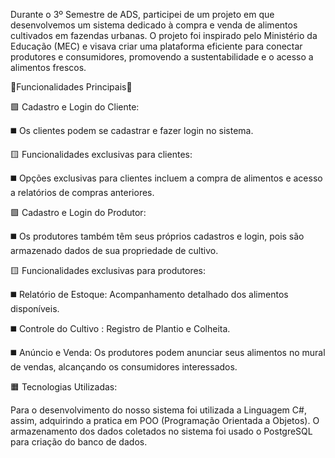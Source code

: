 Durante o 3º Semestre de ADS, participei de um projeto em que desenvolvemos um sistema dedicado à compra e venda de alimentos cultivados em fazendas urbanas. O projeto foi inspirado pelo Ministério da Educação (MEC) e visava criar uma plataforma eficiente para conectar produtores e consumidores, promovendo a sustentabilidade e o acesso a alimentos frescos.

🔸Funcionalidades Principais🔸

🟩 Cadastro e Login do Cliente:

◼️ Os clientes podem se cadastrar e fazer login no sistema.

🟨 Funcionalidades exclusivas para clientes:

◼️ Opções exclusivas para clientes incluem a compra de alimentos e acesso a relatórios de compras anteriores.

🟩 Cadastro e Login do Produtor:

◼️ Os produtores também têm seus próprios cadastros e login, pois são armazenado dados de sua propriedade de cultivo.

🟨 Funcionalidades exclusivas para produtores:

◼️ Relatório de Estoque: Acompanhamento detalhado dos alimentos disponíveis.

◼️ Controle do Cultivo : Registro de Plantio e Colheita.

◼️ Anúncio e Venda: Os produtores podem anunciar seus alimentos no mural de vendas, alcançando os consumidores interessados.

🟧 Tecnologias Utilizadas:

Para o desenvolvimento do nosso sistema foi utilizada a Linguagem C#, assim, adquirindo a pratica em POO (Programação Orientada a Objetos). O armazenamento dos dados coletados no sistema foi usado o PostgreSQL para criação do banco de dados.
